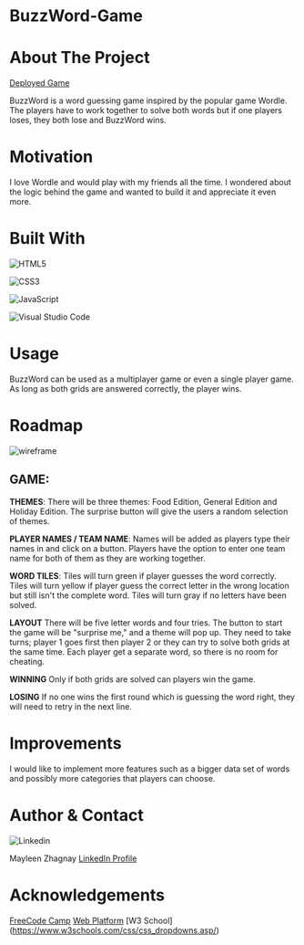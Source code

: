 # BuzzWord-Game

# About The Project
[Deployed Game](https://mayleenz.github.io/BuzzWord-Game/)

BuzzWord is a word guessing game inspired by the popular game Wordle. The players have to work together to solve both words but if one players loses, they both lose and BuzzWord wins. 

# Motivation
I love Wordle and would play with my friends all the time. I wondered about the logic behind the game and wanted to build it and appreciate it even more.


# Built With
![HTML5](https://img.shields.io/badge/html5-%23E34F26.svg?style=for-the-badge&logo=html5&logoColor=white)

![CSS3](https://img.shields.io/badge/css3-%231572B6.svg?style=for-the-badge&logo=css3&logoColor=white)

![JavaScript](https://img.shields.io/badge/javascript-%23323330.svg?style=for-the-badge&logo=javascript&logoColor=%23F7DF1E)

![Visual Studio Code](https://img.shields.io/badge/Visual%20Studio%20Code-0078d7.svg?style=for-the-badge&logo=visual-studio-code&logoColor=white)

# Usage
<!-- examples how project can be used. additional screenshots, code examples and demos -->
BuzzWord can be used as a multiplayer game or even a single player game. As long as both grids are answered correctly, the player wins. 

# Roadmap
<!-- Wireframe  -->

![wireframe](https://i.postimg.cc/9fBtx0q2/Buzz-Word-Wireframe.png)


## GAME:

**THEMES**:
There will be three themes: Food Edition, General Edition and Holiday Edition.
The surprise button will give the users a random selection of themes.


**PLAYER NAMES / TEAM NAME**:
Names will be added as players type their names in and click on a button.
Players have the option to enter one team name for both of them as they are working together.


**WORD TILES**:
Tiles will turn green if player guesses the word correctly.
Tiles will turn yellow if player guess the correct letter in the wrong location but still isn't the complete word.
Tiles will turn gray if no letters have been solved.


**LAYOUT**
There will be five letter words and four tries.
The button to start the game will be "surprise me," and a theme will pop up.
They need to take turns; player 1 goes first then player 2 or they can try to solve both grids at the same time.
Each player get a separate word, so there is no room for cheating.

**WINNING**
Only if both grids are solved can players win the game.

**LOSING**
If no one wins the first round which is guessing the word right, they will need to retry in the next line.


# Improvements
I would like to implement more features such as a bigger data set of words and possibly more categories that players can choose. 


# Author & Contact
![Linkedin](https://img.shields.io/badge/LinkedIn-0077B5?style=for-the-badge&logo=linkedin&logoColor=white)    

Mayleen Zhagnay
[LinkedIn Profile](https://www.linkedin.com/in/mayleenzhagnay/)





# Acknowledgements
<!-- link the tutorials here  -->
[FreeCode Camp](https://www.freecodecamp.org/news/build-a-wordle-clone-in-javascript/)
[Web Platform](https://webplatform.github.io/docs/tutorials/css_animations/)
[W3 School] (https://www.w3schools.com/css/css_dropdowns.asp/)
